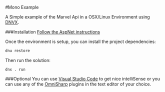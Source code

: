 #Mono Example

A Simple example of the Marvel Api in a OSX/Linux Environment using [DNVX](https://github.com/aspnet/home).

###Installation
[Follow the AspNet instructions](https://github.com/aspnet/home)

Once the environment is setup, you can install the project dependencies:
```bash
dnu restore
```

Then run the solution:
```bs
dnx . run
```

###Optional
You can use [Visual Studio Code](https://www.visualstudio.com/en-us/products/code-vs.aspx) to get nice intelliSense or you can use any of the [OmniSharp](http://www.omnisharp.net/) plugins in the text editor of your choice.